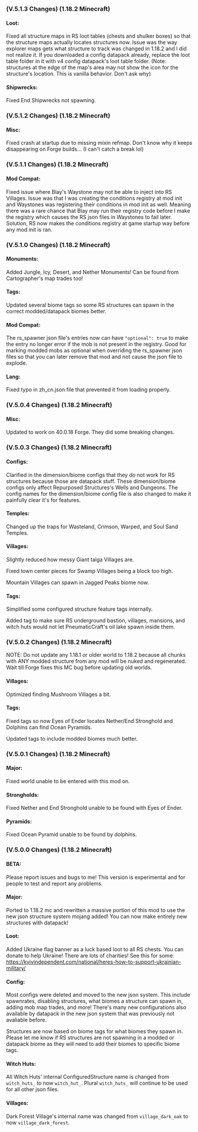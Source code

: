 ### **(V.5.1.3 Changes) (1.18.2 Minecraft)**

#### Loot:
Fixed all structure maps in RS loot tables (chests and shulker boxes) so that the structure maps actually locates structures now.
 Issue was the way explorer maps gets what structure to track was changed in 1.18.2 and I did not realize it. 
 If you downloaded a config datapack already, replace the loot table folder in it with v4 config datapack's loot table folder.
 (Note: structures at the edge of the map's area may not show the icon for the structure's location. This is vanilla behavior. Don't ask why)

#### Shipwrecks:
Fixed End Shipwrecks not spawning.


### **(V.5.1.2 Changes) (1.18.2 Minecraft)**

#### Misc:
Fixed crash at startup due to missing mixin refmap. Don't know why it keeps disappearing on Forge builds... (I can't catch a break lol)


### **(V.5.1.1 Changes) (1.18.2 Minecraft)**

#### Mod Compat:
Fixed issue where Blay's Waystone may not be able to inject into RS Villages.
 Issue was that I was creating the conditions registry at mod init and Waystones was registering their conditions in mod init as well.
 Meaning there was a rare chance that Blay may run their registry code before I make the registry which causes the RS json files in Waystones to fail later.
 Solution, RS now makes the conditions registry at game startup way before any mod init is ran.


### **(V.5.1.0 Changes) (1.18.2 Minecraft)**

#### Monuments:
Added Jungle, Icy, Desert, and Nether Monuments! Can be found from Cartographer's map trades too!

#### Tags:
Updated several biome tags so some RS structures can spawn in the correct modded/datapack biomes better.

#### Mod Compat:
The rs_spawner json file's entries now can have `"optional": true` to make the entry no longer error if the mob is not present in the registry.
  Good for marking modded mobs as optional when overriding the rs_spawner json files so that you can later remove that mod and not cause the json file to explode.

#### Lang:
Fixed typo in zh_cn.json file that prevented it from loading properly.


### **(V.5.0.4 Changes) (1.18.2 Minecraft)**

#### Misc:
Updated to work on 40.0.18 Forge. They did some breaking changes.


### **(V.5.0.3 Changes) (1.18.2 Minecraft)**

#### Configs:
Clarified in the dimension/biome configs that they do not work for RS structures because those are datapack stuff. 
 These dimension/biome configs only affect Repurposed Structures's Wells and Dungeons.
 The config names for the dimension/biome config file is also changed to make it painfully clear it's for features.

#### Temples:
Changed up the traps for Wasteland, Crimson, Warped, and Soul Sand Temples.

#### Villages:
Slightly reduced how messy Giant taiga Villages are.

Fixed town center pieces for Swamp Villages being a block too high.

Mountain Villages can spawn in Jagged Peaks biome now.

#### Tags:
Simplified some configured structure feature tags internally.

Added tag to make sure RS underground bastion, villages, mansions, and witch huts would not let PneumaticCraft's oil lake spawn inside them. 


### **(V.5.0.2 Changes) (1.18.2 Minecraft)**

NOTE: Do not update any 1.18.1 or older world to 1.18.2 because all chunks with ANY modded structure from any mod will be nuked and  regenerated.
 Wait till Forge fixes this MC bug before updating old worlds.

#### Villages:
Optimized finding Mushroom Villages a bit.

#### Tags:
Fixed tags so now Eyes of Ender locates Nether/End Stronghold and Dolphins can find Ocean Pyramids.

Updated tags to include modded biomes much better.


### **(V.5.0.1 Changes) (1.18.2 Minecraft)**

#### Major:
Fixed world unable to be entered with this mod on.

#### Strongholds:
Fixed Nether and End Stronghold unable to be found with Eyes of Ender.

#### Pyramids:
Fixed Ocean Pyramid unable to be found by dolphins.

### **(V.5.0.0 Changes) (1.18.2 Minecraft)**

#### BETA:
Please report issues and bugs to me! This version is experimental and for people to test and report any problems.

#### Major:
Ported to 1.18.2 mc and rewritten a massive portion of this mod to use the new json structure system mojang added!
 You can now make entirely new structures with datapack!

#### Loot:
Added Ukraine flag banner as a luck based loot to all RS chests.
 You can donate to help Ukraine! There are lots of charities! See this for some: https://kyivindependent.com/national/heres-how-to-support-ukrainian-military/

#### Config:
Most configs were deleted and moved to the new json system. This include spawnrates, disabling structures,
 what biomes a structure can spawn in, adding mob map trades, and more! There's many new configurations also
 available by datapack in the new json system that was previously not avaliable before.

Structures are now based on biome tags for what biomes they spawn in. Please let me know if RS structures are not
 spawning in a modded or datapack biome as they will need to add their biomes to specific biome tags.

#### Witch Huts:
All Witch Huts' internal ConfiguredStructure name is changed from `witch_huts_` to now `witch_hut_`.
 Plural `witch_huts_` will continue to be used for all other json files.

#### Villages:
Dark Forest Village's internal name was changed from `village_dark_oak` to now `village_dark_forest`.